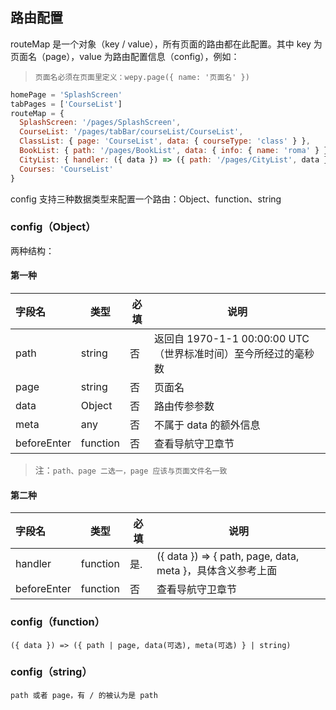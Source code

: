 ## 路由配置

routeMap 是一个对象（key / value），所有页面的路由都在此配置。其中 key 为页面名（page），value 为路由配置信息（config），例如：

> `页面名必须在页面里定义：wepy.page({ name: '页面名' })`

```js
homePage = 'SplashScreen'
tabPages = ['CourseList']
routeMap = {
  SplashScreen: '/pages/SplashScreen',
  CourseList: '/pages/tabBar/courseList/CourseList',
  ClassList: { page: 'CourseList', data: { courseType: 'class' } },
  BookList: { path: '/pages/BookList', data: { info: { name: 'roma' } }, meta: 2},
  CityList: { handler: ({ data }) => ({ path: '/pages/CityList', data }) },
  Courses: 'CourseList'
}
```

config 支持三种数据类型来配置一个路由：Object、function、string

### config（Object）

两种结构：

#### 第一种

| 字段名      | 类型     | 必填 | 说明                                                         |
| :---------- | -------- | ---- | ------------------------------------------------------------ |
| path        | string   | 否   | 返回自 1970-1-1 00:00:00  UTC（世界标准时间）至今所经过的毫秒数 |
| page        | string   | 否   | 页面名                                                       |
| data        | Object   | 否   | 路由传参参数                                                 |
| meta        | any      | 否   | 不属于 data 的额外信息                                       |
| beforeEnter | function | 否   | 查看导航守卫章节                                             |

> 注：`path、page 二选一，page 应该与页面文件名一致`

#### 第二种

| 字段名      | 类型     | 必填 | 说明                                                       |
| :---------- | -------- | ---- | ---------------------------------------------------------- |
| handler     | function | 是.  | ({ data }) => { path, page, data, meta }，具体含义参考上面 |
| beforeEnter | function | 否   | 查看导航守卫章节                                           |

### config（function）

```
({ data }) => ({ path | page, data(可选), meta(可选) } | string)
```

### config（string）

```
path 或者 page，有 / 的被认为是 path
```
